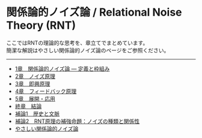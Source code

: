 #  関係論的ノイズ論 / Relational Noise Theory (RNT)

ここではRNTの理論的な思考を、章立てでまとめています。  
簡潔な解説はやさしい関係論的ノイズ論のページをご参照ください。

---

- [1章　関係論的ノイズ論 ― 定義と枠組み](01-foundations.md)
- [2章　ノイズ原理](02-noise-principle.md)
- [3章　即興原理](03-improvisation-principle.md)
- [4章　フィードバック原理](04-feedback-principle.md)
- [5章　展開・応用](05-applications.md)
- [終章　結論](99-conclusion.md)
- [補論1　歴史と文脈](context.md)
- [補論2　RNT原理の補強命題：ノイズの種類と関係性](rnt_supplement.md)
- [やさしい関係論的ノイズ論](rnt_ez.md)


